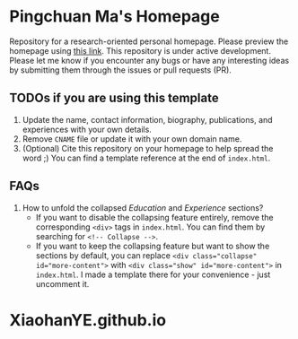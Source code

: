 # Pingchuan Ma's Homepage

Repository for a research-oriented personal homepage. Please preview the homepage using [this link](https://pingchuan.ma/). This repository is under active development. Please let me know if you encounter any bugs or have any interesting ideas by submitting them through the issues or pull requests (PR).

## TODOs if you are using this template

1. Update the name, contact information, biography, publications, and experiences with your own details.
2. Remove `CNAME` file or update it with your own domain name.
3. (Optional) Cite this repository on your homepage to help spread the word ;) You can find a template reference at the end of `index.html`.

## FAQs

1. How to unfold the collapsed *Education* and *Experience* sections?
   - If you want to disable the collapsing feature entirely, remove the corresponding `<div>` tags in `index.html`. You can find them by searching for `<!-- Collapse -->`.
   - If you want to keep the collapsing feature but want to show the sections by default, you can replace `<div class="collapse" id="more-content">` with `<div class="show" id="more-content">` in `index.html`. I made a template there for your convenience - just uncomment it.
# XiaohanYE.github.io
